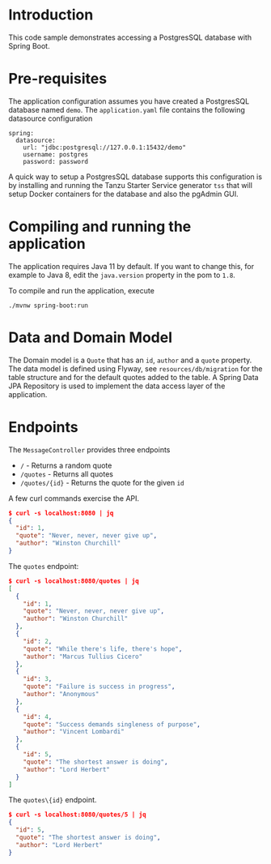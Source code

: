 # Introduction

This code sample demonstrates accessing a PostgresSQL database with Spring Boot.

# Pre-requisites

The application configuration assumes you have created a PostgresSQL database named `demo`.  The `application.yaml` file contains the following datasource configuration

```
spring:
  datasource:
    url: "jdbc:postgresql://127.0.0.1:15432/demo"
    username: postgres
    password: password
```

A quick way to setup a PostgresSQL database supports this configuration is by installing and running the Tanzu Starter Service generator `tss` that will setup Docker containers for the database and also the pgAdmin GUI.


# Compiling and running the application

The application requires Java 11 by default.  If you want to change this, for example to Java 8, edit the `java.version` property in the pom to `1.8`.

To compile and run the application, execute

```
./mvnw spring-boot:run
```

# Data and Domain Model

The Domain model is a `Quote` that has an `id`, `author` and a `quote` property.
The data model is defined using Flyway, see `resources/db/migration` for the table structure and for the default quotes added to the table.  A Spring Data JPA Repository is used to implement the data access layer of the application.

# Endpoints

The `MessageController` provides three endpoints

* `/` - Returns a random quote
* `/quotes` - Returns all quotes
* `/quotes/{id}` - Returns the quote for the given `id`

A few curl commands exercise the API.

```json
$ curl -s localhost:8080 | jq
{
  "id": 1,
  "quote": "Never, never, never give up",
  "author": "Winston Churchill"
}
```

The `quotes` endpoint:

```json
$ curl -s localhost:8080/quotes | jq
[
  {
    "id": 1,
    "quote": "Never, never, never give up",
    "author": "Winston Churchill"
  },
  {
    "id": 2,
    "quote": "While there's life, there's hope",
    "author": "Marcus Tullius Cicero"
  },
  {
    "id": 3,
    "quote": "Failure is success in progress",
    "author": "Anonymous"
  },
  {
    "id": 4,
    "quote": "Success demands singleness of purpose",
    "author": "Vincent Lombardi"
  },
  {
    "id": 5,
    "quote": "The shortest answer is doing",
    "author": "Lord Herbert"
  }
]
```

The `quotes\{id}` endpoint.

```json
$ curl -s localhost:8080/quotes/5 | jq
{
  "id": 5,
  "quote": "The shortest answer is doing",
  "author": "Lord Herbert"
}
```


